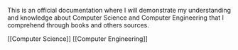 This is an official documentation where I will demonstrate my understanding and knowledge about Computer Science and Computer Engineering that I comprehend through books and others sources.

[[Computer Science]]
[[Computer Engineering]]






